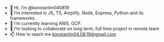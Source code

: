 - 👋 Hi, I’m @konstantin040819
- 👀 I’m interested in JS, TS, Amplify, Node, Express, Python and its frameworks.
- 🌱 I’m currently learning AWS, GCP.
- 💞️ I’m looking to collaborate on long term, full time project in remote team
- 📫 How to reach me konstantin04.08.19@gmail.com

<!---
konstantin040819/konstantin040819 is a ✨ special ✨ repository because its `README.md` (this file) appears on your GitHub profile.
You can click the Preview link to take a look at your changes.
--->
